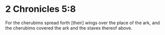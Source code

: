 # 2 Chronicles 5:8

For the cherubims spread forth [their] wings over the place of the ark, and the cherubims covered the ark and the staves thereof above.
